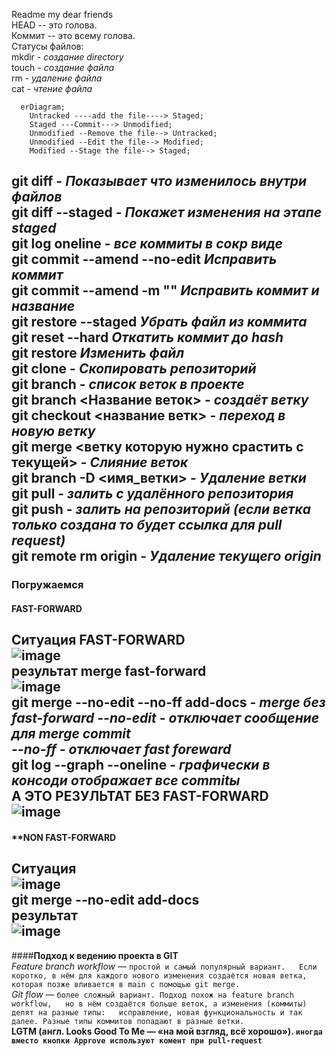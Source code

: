 Readme my dear friends  
HEAD -- это голова.  
Коммит -- это всему голова.  
Статусы файлов:  
mkdir - *создание directory*  
touch - *создание файла*  
rm - *удаление файла*  
cat - *чтение файла*  
```mermaid
  erDiagram;
    Untracked ----add the file----> Staged;
    Staged ---Commit---> Unmodified;
    Unmodified --Remove the file--> Untracked;
    Unmodified --Edit the file--> Modified;
    Modified --Stage the file--> Staged;
```
git diff - *Показывает что изменилось внутри файлов*  
git diff --staged - *Покажет изменения на этапе staged*  
git log oneline - *все коммиты в сокр виде*  
git commit --amend --no-edit *Исправить коммит*  
git commit --amend -m "" *Исправить коммит и название*  
git restore --staged <file> *Убрать файл из коммита*  
git reset --hard <commit hash> *Откатить коммит до hash*  
git restore <file> *Изменить файл*  
git clone <SSH> - *Скопировать репозиторий*  
git branch - *список веток в проекте*  
git branch <Название веток> - *создаёт ветку*  
git checkout <название ветк> - *переход в новую ветку*  
git merge <ветку которую нужно срастить с текущей> - *Слияние веток*  
git branch -D <имя_ветки> - *Удаление ветки*  
git pull - *залить с удалённого репозитория*  
git push - *залить на репозиторий (если ветка только создана то будет ссылка для pull request)*  
git remote rm origin - *Удаление текущего origin*  
---  
### Погружаемся  
#### **FAST-FORWARD**  
**Ситуация FAST-FORWARD**  
![image](https://github.com/AlekseyJaba/YandexGit/assets/113855518/19ea1154-ede8-4dba-9172-b02995065ba1)  
**результат merge fast-forward**  
![image](https://github.com/AlekseyJaba/YandexGit/assets/113855518/2435433f-7d06-43d5-a3cf-fe9f15369c40)  
git merge --no-edit --no-ff add-docs - *merge без fast-forward*
*--no-edit - отключает сообщение для merge commit*  
*--no-ff - отключает fast foreward*  
git log --graph --oneline - *графически в консоди отображает все commitы*  
**А ЭТО РЕЗУЛЬТАТ БЕЗ FAST-FORWARD**  
![image](https://github.com/AlekseyJaba/YandexGit/assets/113855518/479b6f14-a401-4bba-8c27-a40934f1fff3)  
---  
#### **NON FAST-FORWARD  
**Ситуация**  
![image](https://github.com/AlekseyJaba/YandexGit/assets/113855518/b284c40d-f0e0-40fe-865d-92a450a0185e)  
git merge --no-edit add-docs  
**результат**  
![image](https://github.com/AlekseyJaba/YandexGit/assets/113855518/ade9c893-024f-4d62-b6fe-1e15846ed874)  
---  
####**Подход к ведению проекта в GIT**  
*Feature branch workflow* — `простой и самый популярный вариант.  
Если коротко, в нём для каждого нового изменения создаётся новая ветка,  
которая позже вливается в main с помощью git merge.`  
*Git flow* — `более сложный вариант. Подход похож на feature branch workflow,  
но в нём создаётся больше веток, а изменения (коммиты) делят на разные типы:  
исправление, новая функциональность и так далее. Разные типы коммитов попадают в разные ветки.`  
**LGTM (англ. Looks Good To Me — «на мой взгляд, всё хорошо»). `иногда вместо кнопки Approve используют комент при pull-request`**  



